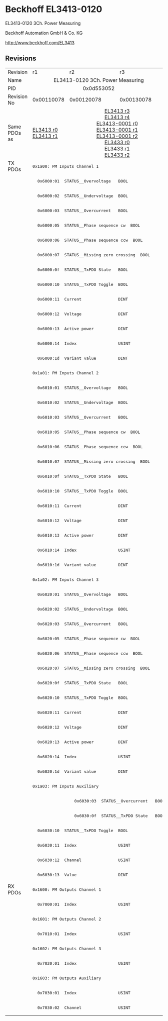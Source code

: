 # Beckhoff EL3413-0120

EL3413-0120 3Ch. Power Measuring

Beckhoff Automation GmbH & Co. KG

http://www.beckhoff.com/EL3413

## Revisions
<table>
<tr >
<td>Revision</td>
<td>r1</td>
<td>r2</td>
<td>r3</td>
</tr>
<tr >
<td>Name</td>
<td colspan=3 align="center">EL3413-0120 3Ch. Power Measuring</td>
</tr>
<tr >
<td>PID</td>
<td colspan=3 align="center">0x0d553052</td>
</tr>
<tr >
<td>Revision No</td>
<td>0x00110078</td>
<td>0x00120078</td>
<td>0x00130078</td>
</tr>
<tr >
<td>Same PDOs as</td>
<td><a href="EL3413">EL3413 r0</a><br/><a href="EL3413">EL3413 r1</a></td>
<td colspan=2 align="center"><a href="EL3413">EL3413 r3</a><br/><a href="EL3413">EL3413 r4</a><br/><a href="EL3413-0001">EL3413-0001 r0</a><br/><a href="EL3413-0001">EL3413-0001 r1</a><br/><a href="EL3413-0001">EL3413-0001 r2</a><br/><a href="EL3433">EL3433 r0</a><br/><a href="EL3433">EL3433 r1</a><br/><a href="EL3433">EL3433 r2</a></td>
</tr>
<tr class="txpdo pdosection">
<td rowspan=49 valign=top>TX PDOs</td>
<td colspan=3 align="left"><pre>0x1a00: PM Inputs Channel 1</pre></td>
<td></td>
</tr>
<tr class="txpdo">
<td colspan=3 align="left"><pre>  0x6000:01  STATUS__Overvoltage   BOOL</pre></td>
</tr>
<tr class="txpdo">
<td colspan=3 align="left"><pre>  0x6000:02  STATUS__Undervoltage  BOOL</pre></td>
</tr>
<tr class="txpdo">
<td colspan=3 align="left"><pre>  0x6000:03  STATUS__Overcurrent   BOOL</pre></td>
</tr>
<tr class="txpdo">
<td colspan=3 align="left"><pre>  0x6000:05  STATUS__Phase sequence cw  BOOL</pre></td>
</tr>
<tr class="txpdo">
<td colspan=3 align="left"><pre>  0x6000:06  STATUS__Phase sequence ccw  BOOL</pre></td>
</tr>
<tr class="txpdo">
<td colspan=3 align="left"><pre>  0x6000:07  STATUS__Missing zero crossing  BOOL</pre></td>
</tr>
<tr class="txpdo">
<td colspan=3 align="left"><pre>  0x6000:0f  STATUS__TxPDO State   BOOL</pre></td>
</tr>
<tr class="txpdo">
<td colspan=3 align="left"><pre>  0x6000:10  STATUS__TxPDO Toggle  BOOL</pre></td>
</tr>
<tr class="txpdo">
<td colspan=3 align="left"><pre>  0x6000:11  Current               DINT</pre></td>
</tr>
<tr class="txpdo">
<td colspan=3 align="left"><pre>  0x6000:12  Voltage               DINT</pre></td>
</tr>
<tr class="txpdo">
<td colspan=3 align="left"><pre>  0x6000:13  Active power          DINT</pre></td>
</tr>
<tr class="txpdo">
<td colspan=3 align="left"><pre>  0x6000:14  Index                 USINT</pre></td>
</tr>
<tr class="txpdo">
<td colspan=3 align="left"><pre>  0x6000:1d  Variant value         DINT</pre></td>
</tr>
<tr class="txpdo pdosection">
<td colspan=3 align="left"><pre>0x1a01: PM Inputs Channel 2</pre></td>
</tr>
<tr class="txpdo">
<td colspan=3 align="left"><pre>  0x6010:01  STATUS__Overvoltage   BOOL</pre></td>
</tr>
<tr class="txpdo">
<td colspan=3 align="left"><pre>  0x6010:02  STATUS__Undervoltage  BOOL</pre></td>
</tr>
<tr class="txpdo">
<td colspan=3 align="left"><pre>  0x6010:03  STATUS__Overcurrent   BOOL</pre></td>
</tr>
<tr class="txpdo">
<td colspan=3 align="left"><pre>  0x6010:05  STATUS__Phase sequence cw  BOOL</pre></td>
</tr>
<tr class="txpdo">
<td colspan=3 align="left"><pre>  0x6010:06  STATUS__Phase sequence ccw  BOOL</pre></td>
</tr>
<tr class="txpdo">
<td colspan=3 align="left"><pre>  0x6010:07  STATUS__Missing zero crossing  BOOL</pre></td>
</tr>
<tr class="txpdo">
<td colspan=3 align="left"><pre>  0x6010:0f  STATUS__TxPDO State   BOOL</pre></td>
</tr>
<tr class="txpdo">
<td colspan=3 align="left"><pre>  0x6010:10  STATUS__TxPDO Toggle  BOOL</pre></td>
</tr>
<tr class="txpdo">
<td colspan=3 align="left"><pre>  0x6010:11  Current               DINT</pre></td>
</tr>
<tr class="txpdo">
<td colspan=3 align="left"><pre>  0x6010:12  Voltage               DINT</pre></td>
</tr>
<tr class="txpdo">
<td colspan=3 align="left"><pre>  0x6010:13  Active power          DINT</pre></td>
</tr>
<tr class="txpdo">
<td colspan=3 align="left"><pre>  0x6010:14  Index                 USINT</pre></td>
</tr>
<tr class="txpdo">
<td colspan=3 align="left"><pre>  0x6010:1d  Variant value         DINT</pre></td>
</tr>
<tr class="txpdo pdosection">
<td colspan=3 align="left"><pre>0x1a02: PM Inputs Channel 3</pre></td>
</tr>
<tr class="txpdo">
<td colspan=3 align="left"><pre>  0x6020:01  STATUS__Overvoltage   BOOL</pre></td>
</tr>
<tr class="txpdo">
<td colspan=3 align="left"><pre>  0x6020:02  STATUS__Undervoltage  BOOL</pre></td>
</tr>
<tr class="txpdo">
<td colspan=3 align="left"><pre>  0x6020:03  STATUS__Overcurrent   BOOL</pre></td>
</tr>
<tr class="txpdo">
<td colspan=3 align="left"><pre>  0x6020:05  STATUS__Phase sequence cw  BOOL</pre></td>
</tr>
<tr class="txpdo">
<td colspan=3 align="left"><pre>  0x6020:06  STATUS__Phase sequence ccw  BOOL</pre></td>
</tr>
<tr class="txpdo">
<td colspan=3 align="left"><pre>  0x6020:07  STATUS__Missing zero crossing  BOOL</pre></td>
</tr>
<tr class="txpdo">
<td colspan=3 align="left"><pre>  0x6020:0f  STATUS__TxPDO State   BOOL</pre></td>
</tr>
<tr class="txpdo">
<td colspan=3 align="left"><pre>  0x6020:10  STATUS__TxPDO Toggle  BOOL</pre></td>
</tr>
<tr class="txpdo">
<td colspan=3 align="left"><pre>  0x6020:11  Current               DINT</pre></td>
</tr>
<tr class="txpdo">
<td colspan=3 align="left"><pre>  0x6020:12  Voltage               DINT</pre></td>
</tr>
<tr class="txpdo">
<td colspan=3 align="left"><pre>  0x6020:13  Active power          DINT</pre></td>
</tr>
<tr class="txpdo">
<td colspan=3 align="left"><pre>  0x6020:14  Index                 USINT</pre></td>
</tr>
<tr class="txpdo">
<td colspan=3 align="left"><pre>  0x6020:1d  Variant value         DINT</pre></td>
</tr>
<tr class="txpdo pdosection">
<td colspan=3 align="left"><pre>0x1a03: PM Inputs Auxiliary</pre></td>
</tr>
<tr class="txpdo">
<td></td>
<td colspan=2 align="left"><pre>  0x6030:03  STATUS__Overcurrent   BOOL</pre></td>
</tr>
<tr class="txpdo">
<td></td>
<td colspan=2 align="left"><pre>  0x6030:0f  STATUS__TxPDO State   BOOL</pre></td>
</tr>
<tr class="txpdo">
<td colspan=3 align="left"><pre>  0x6030:10  STATUS__TxPDO Toggle  BOOL</pre></td>
</tr>
<tr class="txpdo">
<td colspan=3 align="left"><pre>  0x6030:11  Index                 USINT</pre></td>
</tr>
<tr class="txpdo">
<td colspan=3 align="left"><pre>  0x6030:12  Channel               USINT</pre></td>
</tr>
<tr class="txpdo">
<td colspan=3 align="left"><pre>  0x6030:13  Value                 DINT</pre></td>
</tr>
<tr class="rxpdo pdosection">
<td rowspan=9 valign=top>RX PDOs</td>
<td colspan=3 align="left"><pre>0x1600: PM Outputs Channel 1</pre></td>
<td></td>
</tr>
<tr class="rxpdo">
<td colspan=3 align="left"><pre>  0x7000:01  Index                 USINT</pre></td>
</tr>
<tr class="rxpdo pdosection">
<td colspan=3 align="left"><pre>0x1601: PM Outputs Channel 2</pre></td>
</tr>
<tr class="rxpdo">
<td colspan=3 align="left"><pre>  0x7010:01  Index                 USINT</pre></td>
</tr>
<tr class="rxpdo pdosection">
<td colspan=3 align="left"><pre>0x1602: PM Outputs Channel 3</pre></td>
</tr>
<tr class="rxpdo">
<td colspan=3 align="left"><pre>  0x7020:01  Index                 USINT</pre></td>
</tr>
<tr class="rxpdo pdosection">
<td colspan=3 align="left"><pre>0x1603: PM Outputs Auxiliary</pre></td>
</tr>
<tr class="rxpdo">
<td colspan=3 align="left"><pre>  0x7030:01  Index                 USINT</pre></td>
</tr>
<tr class="rxpdo">
<td colspan=3 align="left"><pre>  0x7030:02  Channel               USINT</pre></td>
</tr>
</table>
